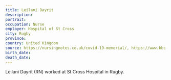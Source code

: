 ```yaml
---
title: Leilani Dayrit
description: 
portrait: 
occupation: Nurse
employer: Hospital of St Cross
city: Rugby
province: 
country: United Kingdom
source: https://nursingnotes.co.uk/covid-19-memorial/, https://www.bbc.com/news/uk-england-coventry-warwickshire-52244854
birth_date: 
death_date: 
---
```


Leilani Dayrit (RN) worked at St Cross Hospital in Rugby.